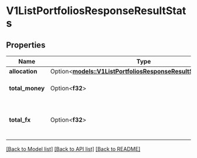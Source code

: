 # V1ListPortfoliosResponseResultStats

## Properties

Name | Type | Description | Notes
------------ | ------------- | ------------- | -------------
**allocation** | Option<[**models::V1ListPortfoliosResponseResultStatsAllocation**](v1ListPortfoliosResponseResult_stats_allocation.md)> |  | [optional]
**total_money** | Option<**f32**> | TotalMoney is the total money. | [optional]
**total_fx** | Option<**f32**> | TotalFX is the total money in the base currency. | [optional]

[[Back to Model list]](../README.md#documentation-for-models) [[Back to API list]](../README.md#documentation-for-api-endpoints) [[Back to README]](../README.md)


